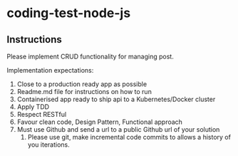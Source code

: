 # coding-test-node-js


## Instructions

Please implement CRUD functionality for managing post.  

Implementation expectations:

1. Close to a production ready app as possible
1. Readme.md file for instructions on how to run
1. Containerised app ready to ship api to a Kubernetes/Docker cluster
1. Apply TDD
1. Respect RESTful
1. Favour clean code, Design Pattern, Functional approach
1. Must use Github and send a url to a public Github url of your solution
	1. Please use git,  make incremental code commits to allows a history of you iterations.